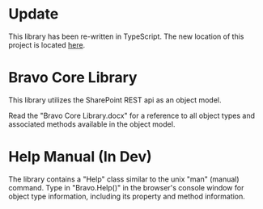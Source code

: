 # Update #
This library has been re-written in TypeScript. The new location of this project is located [here](https://github.com/gunjandatta/sprest).

# Bravo Core Library #
This library utilizes the SharePoint REST api as an object model.

Read the "Bravo Core Library.docx" for a reference to all object types and associated methods available in the object model.

# Help Manual (In Dev) #
The library contains a "Help" class similar to the unix "man" (manual) command. Type in "Bravo.Help()" in the browser's console window for object type information, including its property and method information.
